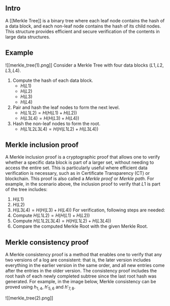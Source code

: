 ## Intro
A [[Merkle Tree]] is a binary tree where each leaf node contains the hash of a data block, and each non-leaf node contains the hash of its child nodes. This structure provides efficient and secure verification of the contents in large data structures.

## Example
![[merkle_tree(1).png]]
Consider a Merkle Tree with four data blocks $(L1, L2, L3, L4)$.
1. Compute the hash of each data block.
    - $H(L1)$
    - $H(L2)$
    - $H(L3)$
    - $H(L4)$
2. Pair and hash the leaf nodes to form the next level.
    - $H(L1L2)=H(H(L1)+H(L2))$
    - $H(L3L4)=H(H(L3)+H(L4))$
3. Hash the non-leaf nodes to form the root.
    - $H(L1L2L3L4)=H(H(L1L2)+H(L3L4))$

## Merkle inclusion proof
A Merkle inclusion proof is a cryptographic proof that allows one to verify whether a specific data block is part of a larger set, without needing to access the entire set. This is particularly useful where efficient data verification is necessary, such as in Certificate Transparency (CT) or blockchain. This proof is also called a _Merkle proof_ or _Merkle path_. For example, in the scenario above, the inclusion proof to verify that $L1$ is part of the tree includes:
1. $H(L1)$
2. $H(L2)$
3. $H(L3L4)=H(H(L3)+H(L4))$
For verification, following steps are needed:
1. Compute $H(L1L2)=H(H(L1)+H(L2))$
2. Compute $H(L1L2L3L4)=H(H(L1L2)+H(L3L4))$
3. Compare the computed Merkle Root with the given Merkle Root.

## Merkle consistency proof
A Merkle consistency proof is a method that enables one to verify that any two versions of a log are consistent: that is, the later version includes everything in the earlier version in the same order, and all new entries come after the entries in the older version. The consistency proof includes the root hash of each newly completed subtree since the last root hash was generated. For example, in the image below, Merkle consistency can be proved using $h_{1,4}$, $h'_{5,6}$ and $h'_{7,8}$.

![[merkle_tree(2).png]]
